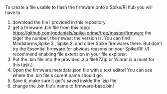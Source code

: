 To create a file usable to flash the firmware onto a Spike/RI hub you will have to 
1. download the file I provided in this repository.
2. get a firmware .bin file from this repo:
   https://github.com/gpdaniels/spike-prime/tree/master/firmware
   the biger the number, the newest the version is. You can find Mindstorms,Spike 3 , Spike 2, and older Spike firmwares there. But don't try the Essential firmware for obvious reasons on your Spike/RI!
//I recommend enabling file extension in your file explorer.
4. Put the .bin file into the provided .zip file!(7Zip or Winrar is a must for this task.)
5. Open the firmware.metadata.json file with a text editor! You can see where the .bin file's curent name should go.
6. Save it, make sure it get's saved inside the .zip file!
7. change the .bin file's name to firmware-base.bin!
